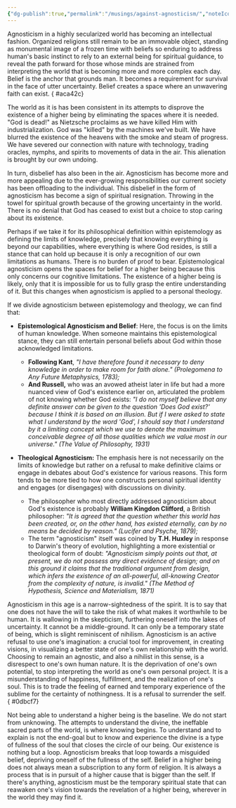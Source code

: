 ```yaml
---
{"dg-publish":true,"permalink":"/musings/against-agnosticism/","noteIcon":"","created":"2025-01-19"}
---
```


Agnosticism in a highly secularized world has becoming an intellectual fashion. Organized religions still remain to be an immovable object, standing as monumental image of a frozen time with beliefs so enduring to address human's basic instinct to rely to an external being for spiritual guidance, to reveal the path forward for those whose minds are strained from interpreting the world that is becoming more and more complex each day. Belief is the anchor that grounds man. It becomes a requirement for survival in the face of utter uncertainty. Belief creates a space where an unwavering faith can exist.
{ #aca42c}


The world as it is has been consistent in its attempts to disprove the existence of a higher being by eliminating the spaces where it is needed. "God is dead!" as Nietzsche proclaims as we have killed Him with industrialization. God was "killed" by the machines we've built. We have blurred the existence of the heavens with the smoke and steam of progress. We have severed our connection with nature with technology, trading oracles, nymphs, and spirits to movements of data in the air. This alienation is brought by our own undoing.

 In turn, disbelief has also been in the air. Agnosticism has become more and more appealing due to the ever-growing responsibilities our current society has been offloading to the individual. This disbelief in the form of agnosticism has become a sign of spiritual resignation. Throwing in the towel for spiritual growth because of the growing uncertainty in the world. There is no denial that God has ceased to exist but a choice to stop caring about its existence. 
 
 Perhaps if we take it for its philosophical definition within epistemology as defining the limits of knowledge, precisely that knowing everything is beyond our capabilities, where everything is where God resides, is still a stance that can hold up because it is only a recognition of our own limitations as humans. There is no burden of proof to bear. Epistemological agnosticism opens the spaces for belief for a higher being because this only concerns our cognitive limitations. The existence of a higher being is likely, only that it is impossible for us to fully grasp the entire understanding of it. But this changes when agnosticism is applied to a personal theology.

If we divide agnosticism between epistemology and theology, we can find that:

- **Epistemological Agnosticism and Belief**: Here, the focus is on the limits of human knowledge. When someone maintains this epistemological stance, they can still entertain personal beliefs about God within those acknowledged limitations.
	- **Following Kant**, *"I have therefore found it necessary to deny knowledge in order to make room for faith alone." (Prolegomena to Any Future Metaphysics, 1783);*
	- **And Russell,** who was an avowed atheist later in life but had a more nuanced view of God's existence earlier on, articulated the problem of not knowing whether God exists:
		*"I do not myself believe that any definite answer can be given to the question 'Does God exist?' because I think it is based on an illusion. But if I were asked to state what I understand by the word 'God', I should say that I understand by it a limiting concept which we use to denote the maximum conceivable degree of all those qualities which we value most in our universe." (The Value of Philosophy, 1931)*

- **Theological Agnosticism:** The emphasis here is not necessarily on the limits of knowledge but rather on a refusal to make definitive claims or engage in debates about God's existence for various reasons. This form tends to be more tied to how one constructs personal spiritual identity and engages (or disengages) with discussions on divinity.
	- The philosopher who most directly addressed agnosticism about God's existence is probably **William Kingdon Clifford**, a British philosopher:
		*"It is agreed that the question whether this world has been created, or, on the other hand, has existed eternally, can by no means be decided by reason." (Lucifer and Psyche, 1879);*
	- The term "agnosticism" itself was coined by **T.H. Huxley** in response to Darwin's theory of evolution, highlighting a more existential or theological form of doubt:
		*"Agnosticism simply points out that, at present, we do not possess any direct evidence of design; and on this ground it claims that the traditional argument from design, which infers the existence of an all-powerful, all-knowing Creator from the complexity of nature, is invalid." (The Method of Hypothesis, Science and Materialism, 1871)*

Agnosticism in this age is a narrow-sightedness of the spirit. It is to say that one does not have the will to take the risk of what makes it worthwhile to be human. It is wallowing in the skepticism, furthering oneself into the lakes of uncertainty. It cannot be a middle-ground. It can only be a temporary state of being, which is slight reminiscent of nihilism. Agnosticism is an active refusal to use one's imagination: a crucial tool for improvement, in creating visions, in visualizing a better state of one's own relationship with the world. Choosing to remain an agnostic, and also a nihilist in this sense, is a disrespect to one's own human nature. It is the deprivation of one's own potential, to stop interpreting the world as one's own personal project. It is a misunderstanding of happiness, fulfillment, and the realization of one's soul. This is to trade the feeling of earned and temporary experience of the sublime for the certainty of nothingness. It is a refusal to surrender the self.
{ #0dbcf7}


Not being able to understand a higher being is the baseline. We do not start from unknowing. The attempts to understand the divine, the ineffable sacred parts of the world, is where knowing begins. To understand and to explain is not the end-goal but to know and experience the divine is a type of fullness of the soul that closes the circle of our being. Our existence is nothing but a loop. Agnosticism breaks that loop towards a misguided belief, depriving oneself of the fullness of the self. Belief in a higher being does not always mean a subscription to any form of religion. It is always a process that is in pursuit of a higher cause that is bigger than the self. If there's anything, agnosticism must be the temporary spiritual state that can reawaken one's vision towards the revelation of a higher being, wherever in the world they may find it.